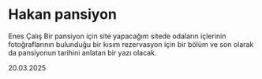 # Hakan pansiyon
Enes Çalış
Bir pansiyon için site yapacağım sitede odaların içlerinin fotoğraflarının bulunduğu bir kısım rezervasyon için bir bölüm ve son olarak da pansiyonun tarihini anlatan bir yazı olacak.


20.03.2025  
 
